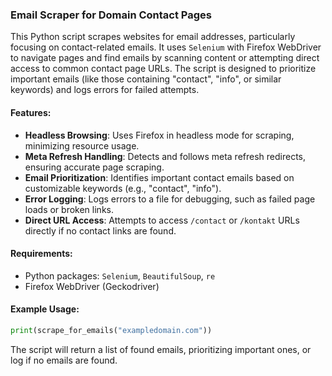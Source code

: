 ### Email Scraper for Domain Contact Pages

This Python script scrapes websites for email addresses, particularly focusing on contact-related emails. It uses `Selenium` with Firefox WebDriver to navigate pages and find emails by scanning content or attempting direct access to common contact page URLs. The script is designed to prioritize important emails (like those containing "contact", "info", or similar keywords) and logs errors for failed attempts.

#### Features:
- **Headless Browsing**: Uses Firefox in headless mode for scraping, minimizing resource usage.
- **Meta Refresh Handling**: Detects and follows meta refresh redirects, ensuring accurate page scraping.
- **Email Prioritization**: Identifies important contact emails based on customizable keywords (e.g., "contact", "info").
- **Error Logging**: Logs errors to a file for debugging, such as failed page loads or broken links.
- **Direct URL Access**: Attempts to access `/contact` or `/kontakt` URLs directly if no contact links are found.

#### Requirements:
- Python packages: `Selenium`, `BeautifulSoup`, `re`
- Firefox WebDriver (Geckodriver)

#### Example Usage:
```python
print(scrape_for_emails("exampledomain.com"))
```

The script will return a list of found emails, prioritizing important ones, or log if no emails are found.

